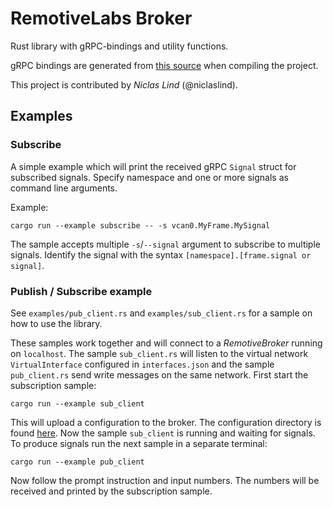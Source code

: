 # RemotiveLabs Broker
Rust library with gRPC-bindings and utility functions.

gRPC bindings are generated from [this source](../../proto/) when compiling the project.

This project is contributed by _Niclas Lind_ (@niclaslind).

## Examples

### Subscribe
A simple example which will print the received gRPC `Signal` struct for subscribed signals. Specify namespace and one or more signals as command line arguments.

Example:

    cargo run --example subscribe -- -s vcan0.MyFrame.MySignal

The sample accepts multiple `-s`/`--signal` argument to subscribe to multiple signals. Identify the signal with the syntax `[namespace].[frame.signal or signal]`.

### Publish / Subscribe example
See `examples/pub_client.rs` and `examples/sub_client.rs` for a sample on how to use the library.

These samples work together and will connect to a _RemotiveBroker_ running on `localhost`. The sample `sub_client.rs` will listen to the virtual network `VirtualInterface` configured in `interfaces.json` and the sample `pub_client.rs` send write messages on the same network. First start the subscription sample:

    cargo run --example sub_client

This will upload a configuration to the broker. The configuration directory is found [here](examples/configuration/).
Now the sample `sub_client` is running and waiting for signals. To produce signals run the next sample in a separate terminal:

    cargo run --example pub_client

Now follow the prompt instruction and input numbers. The numbers will be received and printed by the subscription sample.
